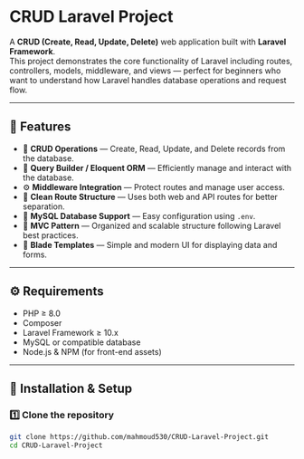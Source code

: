 # CRUD Laravel Project

A **CRUD (Create, Read, Update, Delete)** web application built with **Laravel Framework**.  
This project demonstrates the core functionality of Laravel including routes, controllers, models, middleware, and views — perfect for beginners who want to understand how Laravel handles database operations and request flow.

---

## 🚀 Features

- 🧾 **CRUD Operations** — Create, Read, Update, and Delete records from the database.  
- 🎯 **Query Builder / Eloquent ORM** — Efficiently manage and interact with the database.  
- ⚙️ **Middleware Integration** — Protect routes and manage user access.  
- 🧭 **Clean Route Structure** — Uses both web and API routes for better separation.  
- 💾 **MySQL Database Support** — Easy configuration using `.env`.  
- 🧠 **MVC Pattern** — Organized and scalable structure following Laravel best practices.  
- 🎨 **Blade Templates** — Simple and modern UI for displaying data and forms.  

---

## ⚙️ Requirements

- PHP ≥ 8.0  
- Composer  
- Laravel Framework ≥ 10.x  
- MySQL or compatible database  
- Node.js & NPM (for front-end assets)  

---

## 🧩 Installation & Setup

### 1️⃣ Clone the repository
```bash
git clone https://github.com/mahmoud530/CRUD-Laravel-Project.git
cd CRUD-Laravel-Project
